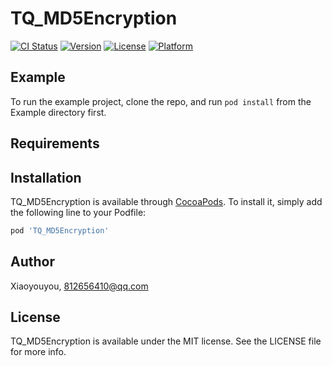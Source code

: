 # TQ_MD5Encryption

[![CI Status](https://img.shields.io/travis/Xiaoyouyou/TQ_MD5Encryption.svg?style=flat)](https://travis-ci.org/Xiaoyouyou/TQ_MD5Encryption)
[![Version](https://img.shields.io/cocoapods/v/TQ_MD5Encryption.svg?style=flat)](https://cocoapods.org/pods/TQ_MD5Encryption)
[![License](https://img.shields.io/cocoapods/l/TQ_MD5Encryption.svg?style=flat)](https://cocoapods.org/pods/TQ_MD5Encryption)
[![Platform](https://img.shields.io/cocoapods/p/TQ_MD5Encryption.svg?style=flat)](https://cocoapods.org/pods/TQ_MD5Encryption)

## Example

To run the example project, clone the repo, and run `pod install` from the Example directory first.

## Requirements

## Installation

TQ_MD5Encryption is available through [CocoaPods](https://cocoapods.org). To install
it, simply add the following line to your Podfile:

```ruby
pod 'TQ_MD5Encryption'
```

## Author

Xiaoyouyou, 812656410@qq.com

## License

TQ_MD5Encryption is available under the MIT license. See the LICENSE file for more info.

